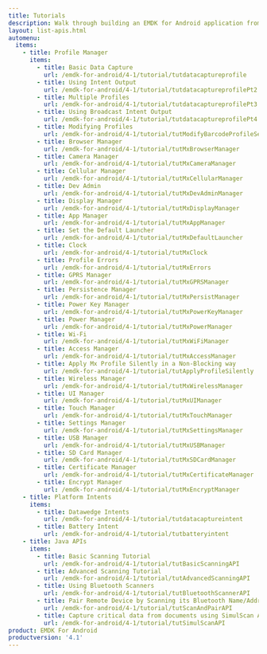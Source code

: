 ```yaml
---
title: Tutorials
description: Walk through building an EMDK for Android application from the ground up with one of the following tutorials. Each tutorial includes step by step instructions and associate code.
layout: list-apis.html
automenu:
  items:
    - title: Profile Manager
      items:
        - title: Basic Data Capture
          url: /emdk-for-android/4-1/tutorial/tutdatacaptureprofile
        - title: Using Intent Output
          url: /emdk-for-android/4-1/tutorial/tutdatacaptureprofilePt2
        - title: Multiple Profiles
          url: /emdk-for-android/4-1/tutorial/tutdatacaptureprofilePt3
        - title: Using Broadcast Intent Output
          url: /emdk-for-android/4-1/tutorial/tutdatacaptureprofilePt4
        - title: Modifying Profiles
          url: /emdk-for-android/4-1/tutorial/tutModifyBarcodeProfileSettings
        - title: Browser Manager
          url: /emdk-for-android/4-1/tutorial/tutMxBrowserManager
        - title: Camera Manager
          url: /emdk-for-android/4-1/tutorial/tutMxCameraManager
        - title: Cellular Manager
          url: /emdk-for-android/4-1/tutorial/tutMxCellularManager
        - title: Dev Admin
          url: /emdk-for-android/4-1/tutorial/tutMxDevAdminManager
        - title: Display Manager
          url: /emdk-for-android/4-1/tutorial/tutMxDisplayManager
        - title: App Manager
          url: /emdk-for-android/4-1/tutorial/tutMxAppManager
        - title: Set the Default Launcher
          url: /emdk-for-android/4-1/tutorial/tutMxDefaultLauncher
        - title: Clock
          url: /emdk-for-android/4-1/tutorial/tutMxClock
        - title: Profile Errors
          url: /emdk-for-android/4-1/tutorial/tutMxErrors
        - title: GPRS Manager
          url: /emdk-for-android/4-1/tutorial/tutMxGPRSManager
        - title: Persistence Manager
          url: /emdk-for-android/4-1/tutorial/tutMxPersistManager
        - title: Power Key Manager
          url: /emdk-for-android/4-1/tutorial/tutMxPowerKeyManager
        - title: Power Manager
          url: /emdk-for-android/4-1/tutorial/tutMxPowerManager
        - title: Wi-Fi
          url: /emdk-for-android/4-1/tutorial/tutMxWiFiManager
        - title: Access Manager
          url: /emdk-for-android/4-1/tutorial/tutMxAccessManager
        - title: Apply Mx Profile Silently in a Non-Blocking way
          url: /emdk-for-android/4-1/tutorial/tutApplyProfileSilently
        - title: Wireless Manager
          url: /emdk-for-android/4-1/tutorial/tutMxWirelessManager
        - title: UI Manager
          url: /emdk-for-android/4-1/tutorial/tutMxUIManager
        - title: Touch Manager
          url: /emdk-for-android/4-1/tutorial/tutMxTouchManager
        - title: Settings Manager
          url: /emdk-for-android/4-1/tutorial/tutMxSettingsManager
        - title: USB Manager
          url: /emdk-for-android/4-1/tutorial/tutMxUSBManager
        - title: SD Card Manager
          url: /emdk-for-android/4-1/tutorial/tutMxSDCardManager
        - title: Certificate Manager
          url: /emdk-for-android/4-1/tutorial/tutMxCertificateManager
        - title: Encrypt Manager
          url: /emdk-for-android/4-1/tutorial/tutMxEncryptManager
    - title: Platform Intents
      items:
        - title: Datawedge Intents
          url: /emdk-for-android/4-1/tutorial/tutdatacaptureintent
        - title: Battery Intent
          url: /emdk-for-android/4-1/tutorial/tutbatteryintent
    - title: Java APIs
      items:
        - title: Basic Scanning Tutorial
          url: /emdk-for-android/4-1/tutorial/tutBasicScanningAPI
        - title: Advanced Scanning Tutorial
          url: /emdk-for-android/4-1/tutorial/tutAdvancedScanningAPI
        - title: Using Bluetooth Scanners
          url: /emdk-for-android/4-1/tutorial/tutBluetoothScannerAPI
        - title: Pair Remote Device by Scanning its Bluetooth Name/Address
          url: /emdk-for-android/4-1/tutorial/tutScanAndPairAPI
        - title: Capture critical data from documents using SimulScan API
          url: /emdk-for-android/4-1/tutorial/tutSimulScanAPI
product: EMDK For Android
productversion: '4.1'
---
```










